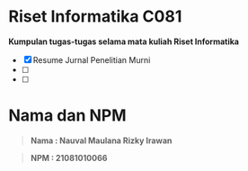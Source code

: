 # Riset Informatika C081 
**Kumpulan tugas-tugas selama mata kuliah Riset Informatika**
- [x] Resume Jurnal Penelitian Murni 
- [ ]
- [ ] 
# Nama dan NPM
> **Nama : Nauval Maulana Rizky Irawan**

> **NPM : 21081010066**
